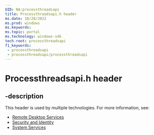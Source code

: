 ```yaml
---
UID: NA:processthreadsapi
title: Processthreadsapi.h header
ms.date: 10/28/2022
ms.prod: windows
ms.keywords: 
ms.topic: portal
ms.technology: windows-sdk
tech.root: processthreadsapi
f1_keywords:
 - processthreadsapi
 - processthreadsapi/processthreadsapi
---
```


# Processthreadsapi.h header

## -description

This header is used by multiple technologies. For more information, see:

- [Remote Desktop Services](../_termserv/index.md)
- [Security and Identity](../_security/index.md)
- [System Services](../_base/index.md)